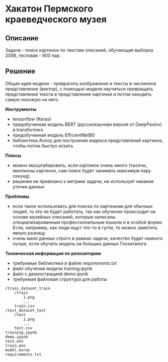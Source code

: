 # Хакатон Пермского краеведческого музея


## Описание

Задача - поиск картинок по текстам описаний, обучающая выборка 2098, тестовая - 900 пар.

## Решение

Общая идея модели - превратить изображения и тексты в численное представление (вектор), с помощью модели научиться превращать представление текста в представление картинки и потом находить самую похожую на него.

**Инструменты**

- tensorflow (Keras)
- предобученная модель BERT (русскоязычная версия от DeepPavlov) в transformers
- предобученная модель EfficientNetB0
- библиотека Annoy для построения индекса представлений картинок, чтобы потом быстро искать


**Плюсы**

- можно масштабировать, если картинок очень много (тысячи, миллионы картинок, сам поиск будет занимать максимум пару секунд)
- решение не привязано к метрике задачи, не использует никакие утечки данных

**Проблемы**

- если такое использовать для поиска по картинкам для обычных людей, то это не будет работать, так как обучение происходит на основе музейных описаний, которые написаны специализированным профессиональным языком и в особой форме. Если, например, как люди ищут что-то в гугле, то можно заметить явную разницу
- очень мало данных строго в рамках задачи, качество будет намного лучше, если обучать модель на больших данных Госкаталога

**Техническая информация по репозиторию**

- требуемые библиотеки в файле requirements.txt
- файл обучения модели training.ipynb
- файл с демонстрацией demo.ipynb
- требуемая файловая структура для работы

```
/train_dataset_train
	/train
		1.png
		...
	train.csv
/test_dataset_test
	/test
		1.png
		...
	test.csv
training.ipynb
demo.ipynb
test.ann
train.ann
model.keras
requirements.txt
```

